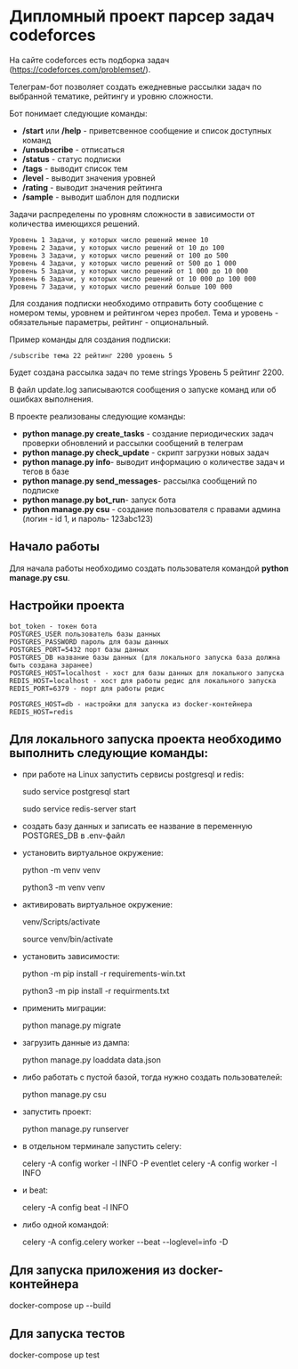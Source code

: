# Дипломный проект парсер задач  codeforces
На сайте codeforces есть подборка задач (https://codeforces.com/problemset/).

Телеграм-бот позволяет создать ежедневные рассылки задач по выбранной тематике, рейтингу и уровню сложности.

Бот понимает следующие команды:
-   __/start__ или __/help__ - приветсвенное сообщение и список доступных команд
-   __/unsubscribe__ - отписаться
-   __/status__ - статус подписки
-   __/tags__ - выводит список тем
-   __/level__ - выводит значения уровней
-   __/rating__ - выводит значения рейтинга
-   __/sample__ - выводит шаблон для подписки

Задачи распределены по уровням сложности в зависимости от количества имеющихся решений.

    Уровень 1 Задачи, у которых число решений менее 10
    Уровень 2 Задачи, у которых число решений от 10 до 100
    Уровень 3 Задачи, у которых число решений от 100 до 500
    Уровень 4 Задачи, у которых число решений от 500 до 1 000
    Уровень 5 Задачи, у которых число решений от 1 000 до 10 000
    Уровень 6 Задачи, у которых число решений от 10 000 до 100 000
    Уровень 7 Задачи, у которых число решений больше 100 000


Для создания подписки необходимо отправить боту сообщение с номером темы, уровнем и рейтингом через пробел. Тема и уровень -  обязательные параметры, рейтинг - опциональный.

Пример команды для создания подписки:

    /subscribe тема 22 рейтинг 2200 уровень 5

Будет создана рассылка задач по теме strings Уровень 5 рейтинг 2200.

В файл update.log записываются сообщения о запуске команд или об ошибках выполнения.

В проекте реализованы следующие команды:
-   __python manage.py create_tasks__ - создание периодических задач проверки обновлений и рассылки сообщений в телеграм
-   __python manage.py check_update__ - скрипт загрузки новых задач
-   __python manage.py info__- выводит информацию о количестве задач и тегов в базе
-   __python manage.py send_messages__- рассылка сообщений по подписке
-   __python manage.py bot_run__- запуск бота
-   __python manage.py csu__ - создание пользователя с правами админа (логин - id 1, и пароль- 123abc123)

## Начало работы
Для начала работы необходимо создать пользователя командой __python manage.py csu__.

## Настройки проекта
    bot_token - токен бота
    POSTGRES_USER пользователь базы данных
    POSTGRES_PASSWORD пароль для базы данных
    POSTGRES_PORT=5432 порт базы данных
    POSTGRES_DB название базы данных (для локального запуска база должна быть создана заранее)
    POSTGRES_HOST=localhost - хост для базы данных для локального запуска
    REDIS_HOST=localhost - хост для работы редис для локального запуска
    REDIS_PORT=6379 - порт для работы редис

    POSTGRES_HOST=db - настройки для запуска из docker-контейнера
    REDIS_HOST=redis

## Для локального запуска проекта необходимо выполнить следующие команды:
-   при работе на Linux запустить сервисы postgresql и redis:

    sudo service postgresql start

    sudo service redis-server start
-   создать базу данных и записать ее название в переменную POSTGRES_DB в .env-файл
-   установить виртуальное окружение:

    python -m venv venv

    python3 -m venv venv
-   активировать виртуальное окружение:

    venv/Scripts/activate

    source venv/bin/activate
-   установить зависимости:

    python -m pip install -r requirements-win.txt

    python3 -m pip install -r requirments.txt
-   применить миграции:

    python manage.py migrate

-   загрузить данные из дампа:

    python  manage.py loaddata data.json

-   либо работать с пустой базой, тогда нужно создать пользователей:

    python  manage.py csu
-   запустить проект:

    python  manage.py runserver
-   в отдельном терминале запустить celery:

    celery -A config worker -l INFO -P eventlet
    celery -A config worker -l INFO
-   и beat:

    celery -A config beat -l INFO
- либо одной командой:

    celery -A config.celery worker --beat --loglevel=info -D


 ## Для запуска приложения из docker-контейнера

  docker-compose up --build

  ## Для запуска тестов

  docker-compose up test
